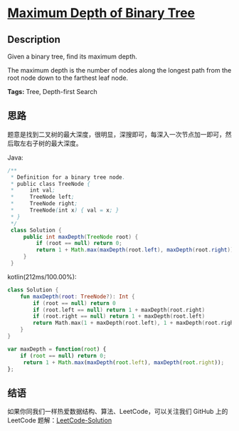 # [Maximum Depth of Binary Tree][title]

## Description

Given a binary tree, find its maximum depth.

The maximum depth is the number of nodes along the longest path from the root node down to the farthest leaf node.

**Tags:** Tree, Depth-first Search


## 思路

题意是找到二叉树的最大深度，很明显，深搜即可，每深入一次节点加一即可，然后取左右子树的最大深度。

Java:
```java
/**
 * Definition for a binary tree node.
 * public class TreeNode {
 *     int val;
 *     TreeNode left;
 *     TreeNode right;
 *     TreeNode(int x) { val = x; }
 * }
 */
 class Solution {
     public int maxDepth(TreeNode root) {
         if (root == null) return 0;
         return 1 + Math.max(maxDepth(root.left), maxDepth(root.right));
     }
 }
```

kotlin(212ms/100.00%):
```kotlin
class Solution {
    fun maxDepth(root: TreeNode?): Int {
        if (root == null) return 0
        if (root.left == null) return 1 + maxDepth(root.right)
        if (root.right == null) return 1 + maxDepth(root.left)
        return Math.max(1 + maxDepth(root.left), 1 + maxDepth(root.right))
    }
}
```

```javascript
var maxDepth = function(root) {
    if (root == null) return 0;
     return 1 + Math.max(maxDepth(root.left), maxDepth(root.right));
};
```
## 结语

如果你同我们一样热爱数据结构、算法、LeetCode，可以关注我们 GitHub 上的 LeetCode 题解：[LeetCode-Solution][ls]



[title]: https://leetcode.com/problems/maximum-depth-of-binary-tree
[ls]: https://github.com/RichCodersAndMe/LeetCode-Solution
